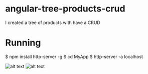 # angular-tree-products-crud
I created a tree of products with have a CRUD

# Running
$ npm install http-server -g
$ cd MyApp
$ http-server -a localhost

![alt text](https://github.com/jeancatarina/angular-tree-products-crud/blob/master/gifs/arvore.gif)
![alt text](https://github.com/jeancatarina/angular-tree-products-crud/blob/master/gifs/incluir.gif)
